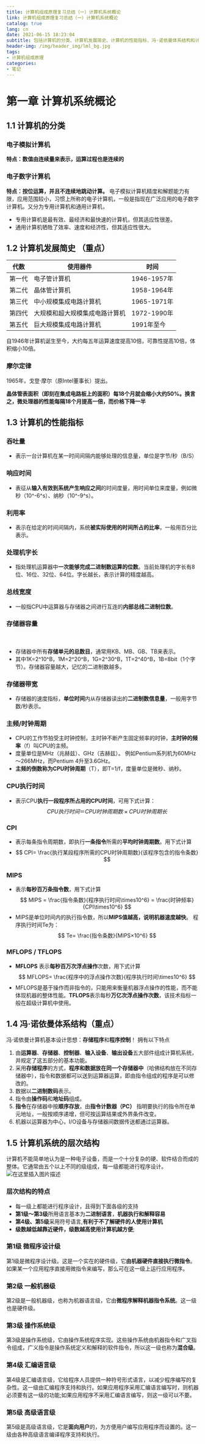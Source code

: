 ```yaml
---
title: 计算机组成原理复习总结（一）计算机系统概论
link: 计算机组成原理复习总结（一）计算机系统概论
catalog: true
lang: cn
date: 2021-06-15 18:23:04 
subtitle: 包括计算机的分类、计算机发展简史、计算机的性能指标、冯·诺依曼体系结构和计算机系统的层次结构
header-img: /img/header_img/lml_bg.jpg
tags:
- 计算机组成原理
categories:
- 笔记
---
```


# 第一章 计算机系统概论
## 1.1 计算机的分类
### 电子模拟计算机
**特点：数值由连续量来表示，运算过程也是连续的**
### 电子数字计算机
**特点：按位运算，并且不连续地跳动计算。**
电子模拟计算机精度和解题能力有限，应用范围较小，习惯上所称的电子计算机，一般是指现在广泛应用的电子数字计算机。又分为专用计算机和通用计算机，

 - 专用计算机是最有效、最经济和最快速的计算机，但其适应性很差。
 - 通用计算机牺牲了效率、速度和经济性，但其适应性很大。
## 1.2 计算机发展简史 （重点）
| 代数 | 使用器件 | 时间|
|--|--|--|
|第一代  |   电子管计算机 | 1946-1957年
|第二代  |   晶体管计算机 | 1958-1964年
|第三代  |  中小规模集成电路计算机 | 1965-1971年
|第四代  |  大规模和超大规模集成电路计算机 | 1972-1990年
|第五代  | 巨大规模集成电路计算机 | 1991年至今

自1946年计算机诞生至今，大约每五年运算速度提高10倍，可靠性提高10倍，体积缩小10倍。
### 摩尔定律
1965年，戈登·摩尔（原Intel董事长）提出。

**晶体管表面积（即刻在集成电路板上的面积）每18个月就会缩小大约50%。换言之，微处理器的性能每隔18个月提高一倍，而价格下降一半**  

## 1.3 计算机的性能指标
### 吞吐量

 - 表示一台计算机在某一时间间隔内能够处理的信息量，单位是字节/秒（B/S）
### 响应时间
 - 表征从**输入有效到系统产生响应之间**的时间度量，用时间单位来度量，例如微秒（10^-6^s）、纳秒（10^-9^s）。 
### 利用率
 - 表示在给定的时间间隔内，系统**被实际使用的时间所占的比率**，一般用百分比表示。
### 处理机字长
 - 指处理机运算器中**一次能够完成二进制数运算的位数**。当前处理机的字长有8位、16位、32位、64位。字长越长，表示计算的精度越高。 
### 总线宽度
 - 一般指CPU中运算器与存储器之间进行互连的**内部总线二进制位数**。
### 存储器容量
　
 - 存储器中所有**存储单元的总数目**，通常用KB、MB、GB、TB来表示。
 - 其中1K=2^10^B，1M=2^20^B，1G=2^30^B，1T=2^40^B，1B=8bit（1个字节）。存储器容量越大，记忆的二进制数越多。
 
### 存储器带宽　
 - 存储器的速度指标，**单位时间**内从存储器读出的**二进制数信息量**，一般用字节数/秒表示。

### 主频/时钟周期

 - CPU的工作节拍受主时钟控制，主时钟不断产生固定频率的时钟，**主时钟的频率**（f）叫CPU的主频。 
 - 度量单位是MHz（兆赫兹）、GHz（吉赫兹）。 例如Pentium系列机为60MHz～266MHz，而Pentium 4升至3.6GHz。
 - **主频的倒数称为CPU时钟周期**（T），即T=1/f，度量单位是微秒、纳秒。 
### CPU执行时间　 
 - 表示CPU**执行一段程序所占用的CPU时间**，可用下式计算：
$$ CPU执行时间 ＝ CPU时钟周期数 × CPU时钟周期长 $$

### CPI
 - 表示每条指令周期数，即执行**一条指令**所需的**平均时钟周期数**。用下式计算
 - $$ CPI= \frac{执行某段程序所需的CPU时钟周期数}{该程序包含的指令条数} $$
### MIPS
 - 表示**每秒百万条指令数**，用下式计算
$$ MIPS = \frac{指令条数}{程序执行时间\times10^6}  =  \frac{时钟频率}{CPI\times10^6} $$
 - MIPS是单位时间内的执行指令数，所以**MIPS值越高，说明机器速度越快**。
程序执行时间Te为：
$$ Te= \frac{指令条数}{MIPS×10^6} $$
### MFLOPS / TFLOPS
 - **MFLOPS** 表示**每秒百万次浮点操作**次数，用下式计算
$$ MFLOPS= \frac{程序中的浮点操作次数}{程序执行时间\times10^6}  $$
 - MFLOPS是基于操作而非指令的，只能用来衡量机器浮点操作的性能，而不能体现机器的整体性能。**TFLOPS**表示每秒**万亿次浮点操作次数**，该技术指标一般在超级计算机中使用。
## 1.4 冯·诺依曼体系结构（重点）
冯·诺依曼计算机基本设计思想：**存储程序**和**程序控制**！
拥有以下特点
 1. 由**运算器**、**存储器**、**控制器**、**输入设备**、**输出设备**五大部件组成计算机系统，并规定了这五部分的基本功能。
 2. 采用**存储程序**的方式，**程序和数据放在同一个存储器中**（哈佛结构放在不同存储器中），指令和数据都可以送到运算器运算，即由指令组成的程序是可以修改的。
 3. 数据以**二进制数码**表示。
 4. 指令由**操作码**和**地址码**组成。
 5. **指令**在存储器中按**顺序存放**，由**指令计数器（PC）** 指明要执行的指令所在单元地址，一般按顺序递增，但可按运算结果或外界条件改变。
 6. 机器以运算器为中心，I/O设备与存储器间数据传送都通过运算器。

## 1.5 计算机系统的层次结构
计算机不能简单地认为是一种电子设备，而是一个十分复杂的硬、软件结合而成的整体。它通常由五个以上不同的级组成，每一级都能进行程序设计。![在这里插入图片描述](https://img-blog.csdnimg.cn/20210614191435190.png?x-oss-process=image/watermark,type_ZmFuZ3poZW5naGVpdGk,shadow_10,text_aHR0cHM6Ly9ibG9nLmNzZG4ubmV0L3FxXzQ1ODkwNTMz,size_16,color_FFFFFF,t_70)

### 层次结构的特点

 - 每一级上都能进行程序设计，且得到下面各级的支持
 - **第1级～第3级**所用语言基本为**二进制语言**，**机器执行和解释容易**
 - **第4级、第5级**采用符号语言,**有利于不了解硬件的人使用计算机**
 - **级数越低越靠近硬件，级数越高使用计算机越方便**;

### 第1级 微程序设计级
第1级是微程序设计级。这是一个实在的硬件级，它**由机器硬件直接执行微指令**。如果某一个应用程序直接用微指令来编写，那么可在这一级上运行应用程序。
### 第2级 一般机器级
第2级是一般机器级，也称为机器语言级，它由**微程序解释机器指令系统**。这一级也是硬件级。
### 第3级 操作系统级
第3级是操作系统级，它由操作系统程序实现。这些操作系统由机器指令和广叉指令组成，广义指令是操作系统定义和解释的软件指令，所以这一级也称为**混合级**。
### 第4级 汇编语言级
第4级是汇编语言级，它给程序人员提供一种符号形式语言，以减少程序编写的复杂性。这一级由汇编程序支持和执行。如果应用程序采用汇编语言编写时，则机器必须要有这一级的功能;如果应用程序不采用汇编语言编写，则这一级可以不要。
### 第5级 高级语言级
第5级是高级语言级，它是**面向用户**的，为方便用户编写应用程序而设置的。这一级由各种高级语言编译程序支持和执行。
